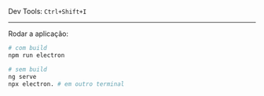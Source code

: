 Dev Tools: ```Ctrl+Shift+I```

---

Rodar a aplicação: 
```bash
# com build
npm run electron

# sem build
ng serve
npx electron. # em outro terminal
```
